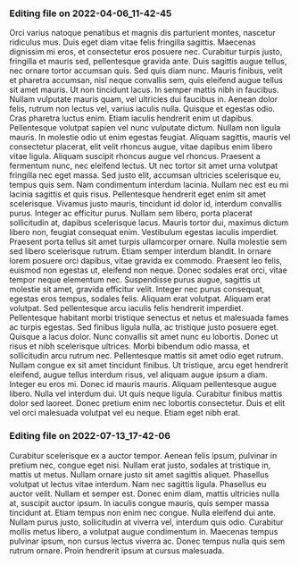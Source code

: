 

### Editing file on 2022-04-06_11-42-45

Orci varius natoque penatibus et magnis dis parturient montes, nascetur ridiculus mus. Duis eget diam vitae felis fringilla sagittis. Maecenas dignissim mi eros, et consectetur eros posuere nec. Curabitur turpis justo, fringilla et mauris sed, pellentesque gravida ante. Duis sagittis augue tellus, nec ornare tortor accumsan quis. Sed quis diam nunc. Mauris finibus, velit et pharetra accumsan, nisl neque convallis sem, quis eleifend augue tellus sit amet mauris. Ut non tincidunt lacus. In semper mattis nibh in faucibus. Nullam vulputate mauris quam, vel ultricies dui faucibus in. Aenean dolor felis, rutrum non lectus vel, varius iaculis nulla.
Quisque et egestas odio. Cras pharetra luctus enim. Etiam iaculis hendrerit enim ut dapibus. Pellentesque volutpat sapien vel nunc vulputate dictum. Nullam non ligula mauris. In molestie odio ut enim egestas feugiat. Aliquam sagittis, mauris vel consectetur placerat, elit velit rhoncus augue, vitae dapibus enim libero vitae ligula. Aliquam suscipit rhoncus augue vel rhoncus. Praesent a fermentum nunc, nec eleifend lectus. Ut nec tortor sit amet urna volutpat fringilla nec eget massa. Sed justo elit, accumsan ultricies scelerisque eu, tempus quis sem.
Nam condimentum interdum lacinia. Nullam nec est eu mi lacinia sagittis et quis risus. Pellentesque hendrerit eget enim sit amet scelerisque. Vivamus justo mauris, tincidunt id dolor id, interdum convallis purus. Integer ac efficitur purus. Nullam sem libero, porta placerat sollicitudin at, dapibus scelerisque lacus. Mauris tortor dui, maximus dictum libero non, feugiat consequat enim. Vestibulum egestas iaculis imperdiet. Praesent porta tellus sit amet turpis ullamcorper ornare.
Nulla molestie sem sed libero scelerisque rutrum. Etiam semper interdum blandit. In ornare lorem posuere orci dapibus, vitae gravida ex commodo. Praesent leo felis, euismod non egestas ut, eleifend non neque. Donec sodales erat orci, vitae tempor neque elementum nec. Suspendisse purus augue, sagittis ut molestie sit amet, gravida efficitur velit. Integer nec purus consequat, egestas eros tempus, sodales felis. Aliquam erat volutpat. Aliquam erat volutpat. Sed pellentesque arcu iaculis felis hendrerit imperdiet. Pellentesque habitant morbi tristique senectus et netus et malesuada fames ac turpis egestas. Sed finibus ligula nulla, ac tristique justo posuere eget. Quisque a lacus dolor.
Nunc convallis sit amet nunc eu lobortis. Donec ut risus et nibh scelerisque ultrices. Morbi bibendum odio massa, et sollicitudin arcu rutrum nec. Pellentesque mattis sit amet odio eget rutrum. Nullam congue ex sit amet tincidunt finibus. Ut tristique, arcu eget hendrerit eleifend, augue tellus interdum risus, vel aliquam augue ipsum a diam. Integer eu eros mi. Donec id mauris mauris. Aliquam pellentesque augue libero. Nulla vel interdum dui. Ut quis neque ligula. Curabitur finibus mattis dolor sed laoreet. Donec pretium enim nec lobortis consectetur. Duis et elit vel orci malesuada volutpat vel eu neque. Etiam eget nibh erat.




### Editing file on 2022-07-13_17-42-06

Curabitur scelerisque ex a auctor tempor. Aenean felis ipsum, pulvinar in pretium nec, congue eget nisi. Nullam erat justo, sodales at tristique in, mattis ut metus. Nullam ornare justo sit amet sagittis aliquet. Phasellus volutpat ut lectus vitae interdum. Nam nec sagittis ligula. Phasellus eu auctor velit.
Nullam et semper est. Donec enim diam, mattis ultricies nulla at, suscipit auctor ipsum. In iaculis congue mauris, quis semper massa tincidunt at. Etiam tempus non enim nec congue. Nulla eleifend dui ante. Nullam purus justo, sollicitudin at viverra vel, interdum quis odio. Curabitur mollis metus libero, a volutpat augue condimentum in. Maecenas tempus pulvinar ipsum, non cursus lectus viverra ac. Donec tempus nulla quis sem rutrum ornare. Proin hendrerit ipsum at cursus malesuada.



